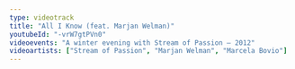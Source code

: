 ```yaml
---
type: videotrack
title: "All I Know (feat. Marjan Welman)"
youtubeId: "-vrW7gtPVn0"
videoevents: "A winter evening with Stream of Passion — 2012"
videoartists: ["Stream of Passion", "Marjan Welman", "Marcela Bovio"]
---
```

